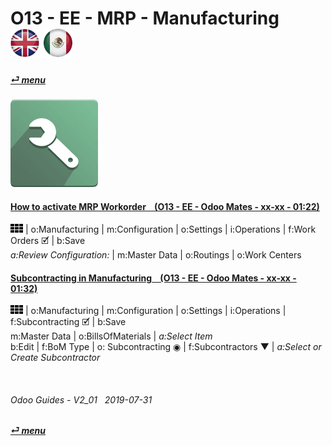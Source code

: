 # O13 - EE - MRP - Manufacturing &nbsp;&nbsp;&nbsp;&nbsp; [![en-uk](/doc/img/en-uk_flag_button_small.png)](/en-uk/o13/ee/mrp/en-uk-o13-ee-mrp-mrp-guides.md) [ ![es-mx](/doc/img/es-mx_flag_button_small.png)](/es-mx/o13/ee/mrp/es-mx-o13-ee-mrp-mrp-guides.md)
#### [_&#x23CE; menu_](/es-mx/o13/ee/es-mx-o13-ee-guides-menu.md)  
### ![mrp](/doc/img/mrp.png)

#### [How to activate MRP Workorder &nbsp;&nbsp; (O13 - EE - Odoo Mates - xx-xx - 01:22)](https://youtube.com/embed/Xrw-bAZ82xA?autoplay=1&start=0&end=1m7s&rel=0)  
![apps](/doc/img/apps.png) | o:Manufacturing | m:Configuration | o:Settings | i:Operations | f:Work Orders &#x1F5F9; | b:Save  
_a:Review Configuration:_ | m:Master Data | o:Routings | o:Work Centers  

#### [Subcontracting in Manufacturing &nbsp;&nbsp; (O13 - EE - Odoo Mates - xx-xx - 01:32)](https://youtube.com/embed/R7TAnL1h1y8?autoplay=1&start=14&end=1m12s&rel=0)  
![apps](/doc/img/apps.png) | o:Manufacturing | m:Configuration | o:Settings | i:Operations | f:Subcontracting &#x1F5F9; | b:Save  
m:Master Data | o:BillsOfMaterials | _a:Select Item_  
b:Edit | f:BoM Type | o: Subcontracting &#x25C9; | f:Subcontractors &#x25BC; | _a:Select or Create Subcontractor_  

<br>
	
###### Odoo Guides - V2_01 &nbsp; 2019-07-31  
**[_&#x23CE; menu_](/es-mx/o13/ee/es-mx-o13-ee-guides-menu.md)**  

